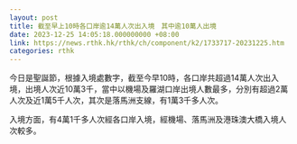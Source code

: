 ```yaml
---
layout: post
title: 截至早上10時各口岸逾14萬人次出入境　其中逾10萬人出境
date: 2023-12-25 14:05:18.000000000 +08:00
link: https://news.rthk.hk/rthk/ch/component/k2/1733717-20231225.htm
categories: rthk
---
```


今日是聖誕節，根據入境處數字，截至今早10時，各口岸共超過14萬人次出入境，出境人次近10萬3千，當中以機場及羅湖口岸出境人數最多，分別有超過2萬人次及近1萬5千人次，其次是落馬洲支線，有1萬3千多人次。

入境方面，有4萬1千多人次經各口岸入境，經機場、落馬洲及港珠澳大橋入境人次較多。
